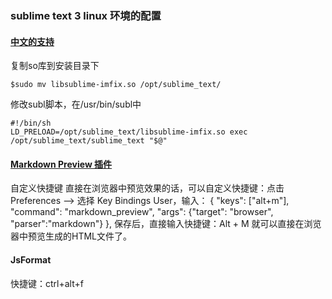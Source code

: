 ### sublime text 3 linux 环境的配置
#### [中文的支持](http://jingyan.baidu.com/article/f3ad7d0ff8731609c3345b3b.html)
复制so库到安装目录下
```
$sudo mv libsublime-imfix.so /opt/sublime_text/
```
修改subl脚本，在/usr/bin/subl中
```
#!/bin/sh
LD_PRELOAD=/opt/sublime_text/libsublime-imfix.so exec /opt/sublime_text/sublime_text "$@"
```

#### [Markdown Preview 插件](http://jingyan.baidu.com/article/f006222838bac2fbd2f0c87d.html?st=2&net_type=&bd_page_type=1&os=0&rst=&word=feifeidown)
自定义快捷键
直接在浏览器中预览效果的话，可以自定义快捷键：点击 Preferences --> 选择 Key Bindings User，输入：
{ "keys": ["alt+m"], "command": "markdown_preview", "args": {"target": "browser", "parser":"markdown"} },
保存后，直接输入快捷键：Alt + M 就可以直接在浏览器中预览生成的HTML文件了。

#### JsFormat
快捷键：ctrl+alt+f

